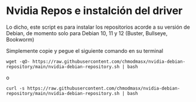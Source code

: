 # Nvidia Repos e instalción del driver

Lo dicho, este script es para instalar los repositorios acorde a su versión de Debian, de momento solo para Debian 10, 11 y 12 (Buster, Bullseye, Bookworm)

Simplemente copie y pegue el siguiente comando en su terminal

```
wget -qO- https://raw.githubusercontent.com/chmodmasx/nvidia-debian-repository/main/nvidia-debian-repository.sh | bash
```
o
```
curl -s https://raw.githubusercontent.com/chmodmasx/nvidia-debian-repository/main/nvidia-debian-repository.sh | bash
```
